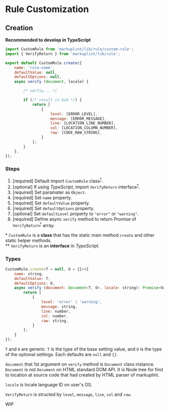 # Rule Customization

## Creation

**Recommended to develop in TypeScript**

```js
import CustomRule from 'markuplint/lib/rule/custom-rule';
import { VerifyReturn } from 'markuplint/lib/rule';

export default CustomRule.create({
	name: 'rule-name',
	defaultValue: null,
	defaultOptions: null,
	async verify (document, locale) {

		/* verfiy... */

		if (/* result is bad */) {
			return [
				{
					level: [ERROR_LEVEL],
					message: [ERROR_MESSAGE],
					line: [LOCATION_LINE_NUMBER],
					col: [LOCATION_COLUMN_NUMBER],
					raw: [CODE_RAW_STRING],
				}
			];
		}
	},
});
```

### Steps

1. [required] Default import `CustomRule` class<sup>[*](#custom-rule)</sup>.
2. [optional] If using _TypeScript_, import `VerifyReturn` interface<sup>[*](#verify-return)</sup>.
3. [required] Set paramater as `Object`.
4. [required] Set `name` property.
5. [required] Set `defaultValue` property.
6. [required] Set `defaultOptions` property.
7. [optional] Set `defaultLevel` property to `"error"` or `"warning"`.
8. [required] Define async `verify` method to return Promise of `VerifyReturn`<sup>[*](#verify-return)</sup> array.

<a id="custom-rule">*</a> `CustomRule` is a **class** that has the static main method `create` and other static helper methods.  
<a id="verify-return">**</a> `VerifyReturn` is an **interface** in _TypeScript_.

### Types

```js
CustomRule.create<T = null, O = {}>({
	name: string,
	defaultValue: T,
	defaultOptions: O,
	async verify (document: Document<T, O>, locale: string): Promise<VerifyReturn[]> {
		return [
			{
				level: 'error' | 'warning',
				message: string,
				line: number,
				col: number,
				raw: string,
			}
		];
	}
});
```

`T` and `O` are generic. `T` is the type of the base setting value, and `O` is the type of the optional settings. Each defaults are `null` and `{}`.

`document` that 1st argument on `verify` method is `Document` class instance. `Document` is not `Document` on HTML standard DOM API. It is Node tree for find to  location at source code that had created by HTML parser of markuplint.

`locale` is locale language ID on user's OS.

`VerifyReturn` is structed by `level`, `message`, `line`, `col` and `raw`.

WIP
